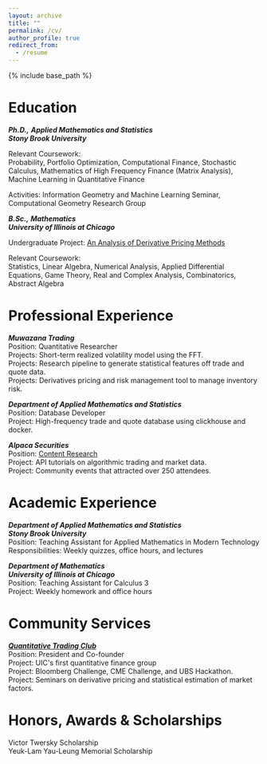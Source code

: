 ```yaml
---
layout: archive
title: ""
permalink: /cv/
author_profile: true
redirect_from:
  - /resume
---
```


{% include base_path %}


Education
=========

_**Ph.D.,** **Applied Mathematics and Statistics**_\
_**Stony Brook University**_

Relevant Coursework:\
Probability, Portfolio Optimization, Computational Finance, Stochastic
Calculus, Mathematics of High Frequency Finance (Matrix Analysis),
Machine Learning in Quantitative Finance

Activities: Information Geometry and Machine Learning Seminar,
Computational Geometry Research Group

_**B.Sc.,** **Mathematics**_\
_**University of Illinois at Chicago**_

Undergraduate Project: [An Analysis of Derivative Pricing
Methods](https://github.com/jasonbohne123/Derivative_Pricing_Methods)


Relevant Coursework:\
Statistics, Linear Algebra, Numerical Analysis, Applied Differential
Equations, Game Theory, Real and Complex Analysis, Combinatorics,
Abstract Algebra

Professional Experience
=======================

_**Muwazana Trading**_\
Position: Quantitative Researcher\
Projects: Short-term realized volatility model using the FFT.\
Projects: Research pipeline to generate statistical features off trade
and quote data.\
Projects: Derivatives pricing and risk management tool to manage
inventory risk.


_**Department of Applied Mathematics and Statistics**_\
Position: Database Developer\
Project: High-frequency trade and quote database using clickhouse and
docker.


_**Alpaca Securities**_\
Position: [Content Research](https://alpaca.markets/learn/)\
Project: API tutorials on algorithmic trading and market data.\
Project: Community events that attracted over 250 attendees.


Academic Experience
===================

_**Department of Applied Mathematics and Statistics**_ \
_**Stony Brook University**_\
Position: Teaching Assistant for Applied Mathematics in Modern
Technology\
Responsibilities: Weekly quizzes, office hours, and lectures


_**Department of Mathematics**\
**University of Illinois at Chicago**_\
Position: Teaching Assistant for Calculus 3\
Project: Weekly homework and office hours

Community Services
==================

[_**Quantitative Trading Club**_](https://www.notion.so/quantitativetradingclub/Quantitative-Trading-Club-71a6625b95a144799f04729db7e4e79c) \
Position: President and Co-founder\
Project: UIC's first quantitative finance group\
Project: Bloomberg Challenge, CME Challenge, and UBS Hackathon.\
Project: Seminars on derivative pricing and statistical estimation of
market factors.

Honors, Awards & Scholarships
=============================

Victor Twersky Scholarship\
Yeuk-Lam Yau-Leung Memorial Scholarship


